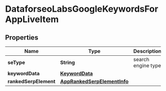 

# DataforseoLabsGoogleKeywordsForAppLiveItem


## Properties

| Name | Type | Description | Notes |
|------------ | ------------- | ------------- | -------------|
|**seType** | **String** | search engine type |  [optional] |
|**keywordData** | [**KeywordData**](KeywordData.md) |  |  [optional] |
|**rankedSerpElement** | [**AppRankedSerpElementInfo**](AppRankedSerpElementInfo.md) |  |  [optional] |



